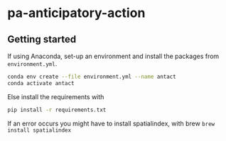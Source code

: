 # pa-anticipatory-action

## Getting started
If using Anaconda, set-up an environment and install the packages from `environment.yml`. 
   ``` bash
   conda env create --file environment.yml --name antact
   conda activate antact
   ```
Else install the requirements with 
   ``` bash
   pip install -r requirements.txt
   ```
If an error occurs you might have to install spatialindex, with brew `brew install spatialindex`
